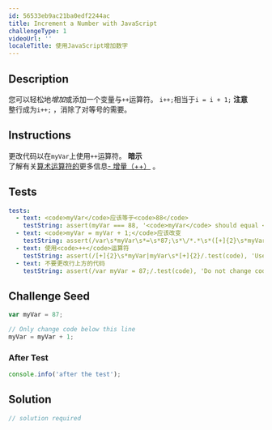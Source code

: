 ```yaml
---
id: 56533eb9ac21ba0edf2244ac
title: Increment a Number with JavaScript
challengeType: 1
videoUrl: ''
localeTitle: 使用JavaScript增加数字
---
```


## Description
<section id="description">您可以轻松地<dfn>增加</dfn>或添加一个变量与<code>++</code>运算符。 <code>i++;</code>相当于<code>i = i + 1;</code> <strong>注意</strong> <br>整行成为<code>i++;</code> ，消除了对等号的需要。 </section>

## Instructions
<section id="instructions">更改代码以在<code>myVar</code>上使用<code>++</code>运算符。 <strong>暗示</strong> <br>了解有关<a href="https://developer.mozilla.org/en/docs/Web/JavaScript/Reference/Operators/Arithmetic_Operators#Increment_()" target="_blank">算术运算符的</a>更多信息<a href="https://developer.mozilla.org/en/docs/Web/JavaScript/Reference/Operators/Arithmetic_Operators#Increment_()" target="_blank">- 增量（++）</a> 。 </section>

## Tests
<section id='tests'>

```yml
tests:
  - text: <code>myVar</code>应该等于<code>88</code>
    testString: assert(myVar === 88, '<code>myVar</code> should equal <code>88</code>');
  - text: <code>myVar = myVar + 1;</code>应该改变
    testString: assert(/var\s*myVar\s*=\s*87;\s*\/*.*\s*([+]{2}\s*myVar|myVar\s*[+]{2});/.test(code), '<code>myVar = myVar + 1;</code> should be changed');
  - text: 使用<code>++</code>运算符
    testString: assert(/[+]{2}\s*myVar|myVar\s*[+]{2}/.test(code), 'Use the <code>++</code> operator');
  - text: 不要更改行上方的代码
    testString: assert(/var myVar = 87;/.test(code), 'Do not change code above the line');

```

</section>

## Challenge Seed
<section id='challengeSeed'>

<div id='js-seed'>

```js
var myVar = 87;

// Only change code below this line
myVar = myVar + 1;

```

</div>


### After Test
<div id='js-teardown'>

```js
console.info('after the test');
```

</div>

</section>

## Solution
<section id='solution'>

```js
// solution required
```
</section>

